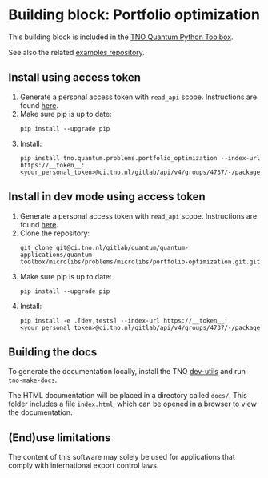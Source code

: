 # Building block: Portfolio optimization

This building block is included in the [TNO Quantum Python Toolbox](https://ci.tno.nl/gitlab/quantum/quantum-applications/quantum-toolbox/quantum-toolbox).

See also the related [examples repository](https://ci.tno.nl/gitlab/quantum/quantum-applications/quantum-toolbox/toolbox-examples).

## Install using access token

1. Generate a personal access token with `read_api` scope. Instructions are found [here](https://docs.gitlab.com/ee/user/profile/personal_access_tokens.html).
1. Make sure pip is up to date:
   ```commandline
   pip install --upgrade pip
   ```
1. Install:
   ```commandline
   pip install tno.quantum.problems.portfolio_optimization --index-url https://__token__:<your_personal_token>@ci.tno.nl/gitlab/api/v4/groups/4737/-/packages/pypi/simple
   ```

## Install in dev mode using access token

1. Generate a personal access token with `read_api` scope. Instructions are found [here](https://docs.gitlab.com/ee/user/profile/personal_access_tokens.html).
1. Clone the repository:
   ```commandline
   git clone git@ci.tno.nl/gitlab/quantum/quantum-applications/quantum-toolbox/microlibs/problems/microlibs/portfolio-optimization.git.git
   ```
1. Make sure pip is up to date:
   ```commandline
   pip install --upgrade pip
   ```
1. Install:
   ```commandline
   pip install -e .[dev,tests] --index-url https://__token__:<your_personal_token>@ci.tno.nl/gitlab/api/v4/groups/4737/-/packages/pypi/simple
   ```

## Building the docs
To generate the documentation locally, install the TNO [dev-utils](https://ci.tno.nl/gitlab/quantum/cicd/dev_utils) and run `tno-make-docs`. 

The HTML documentation will be placed in a directory called `docs/`.
This folder includes a file `index.html`, which can be opened in a browser to view the documentation.

## (End)use limitations
The content of this software may solely be used for applications that comply with international export control laws.